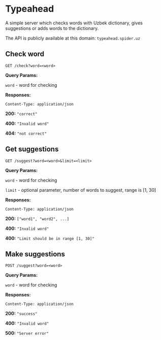 # Typeahead

A simple server which checks words with Uzbek dictionary, gives suggestions or adds words to the dictionary.

The API is publicly available at this domain: `typeahead.spider.uz`

## Check word

`GET /check?word=<word>`

**Query Params:**

`word` - word for checking

**Responses:**

`Content-Type: application/json`

**200:** `"correct"`

**400:** `"Invalid word"`

**404:** `"not correct"`

## Get suggestions

`GET /suggest?word=<word>&limit=<limit>`

**Query Params:**

`word` - word for checking

`limit` - optional parameter, number of words to suggest, range is [1, 30]

**Responses:**

`Content-Type: application/json`

**200:** `["word1", "word2", ...]`

**400:** `"Invalid word"`

**400:** `"Limit should be in range [1, 30]"`

## Make suggestions

`POST /suggest?word=<word>`

**Query Params:**

`word` - word for checking

**Responses:**

`Content-Type: application/json`

**200:** `"success"`

**400:** `"Invalid word"`

**500:** `"Server error"`
